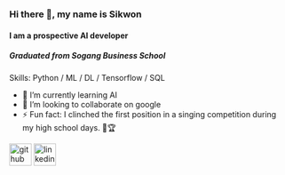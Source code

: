 ### Hi there 👋, my name is Sikwon
#### I am a prospective AI developer
##### Graduated from Sogang Business School

Skills: Python / ML / DL / Tensorflow / SQL

- 🌱 I’m currently learning AI 
- 👯 I’m looking to collaborate on google 
- ⚡ Fun fact: I clinched the first position in a singing competition during my high school days. 🎤🏆  


[<img src='https://cdn.jsdelivr.net/npm/simple-icons@3.0.1/icons/github.svg' alt='github' height='40'>](https://github.com/weadong)  [<img src='https://cdn.jsdelivr.net/npm/simple-icons@3.0.1/icons/linkedin.svg' alt='linkedin' height='40'>](https://www.linkedin.com/in/sikwon-sung-06019625/)  

